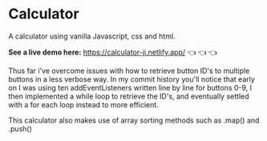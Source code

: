 # Calculator
A calculator using vanilla Javascript, css and html.

**See a live demo here:** https://calculator-ji.netlify.app/ 👈 👈 👈

Thus far i've overcome issues with how to retrieve button ID's to multiple buttons in a less verbose way. In my commit history you'll notice that early on I was using ten addEventListeners written line by line for buttons 0-9, I then implemented a while loop to retrieve the ID's, and eventually settled with a for each loop instead to more efficient.

This calculator also makes use of array sorting methods such as .map() and .push()
